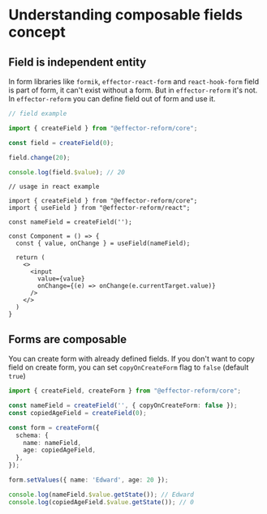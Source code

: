 # Understanding composable fields concept

## Field is independent entity

In form libraries like `formik`, `effector-react-form` and `react-hook-form` field is part of form, it can't exist without a form.
But in `effector-reform` it's not. In `effector-reform` you can define field out of form and use it.

```ts
// field example

import { createField } from "@effector-reform/core";

const field = createField(0);

field.change(20);

console.log(field.$value); // 20
```

```tsx
// usage in react example

import { createField } from "@effector-reform/core";
import { useField } from "@effector-reform/react";

const nameField = createField('');

const Component = () => {
  const { value, onChange } = useField(nameField);

  return (
    <>
      <input
        value={value}
        onChange={(e) => onChange(e.currentTarget.value)}
      />
    </>
  )
}
```

## Forms are composable

You can create form with already defined fields. If
you don't want to copy field on create form, you can
set `copyOnCreateForm` flag to `false` (default `true`)

```ts
import { createField, createForm } from "@effector-reform/core";

const nameField = createField('', { copyOnCreateForm: false });
const copiedAgeField = createField(0);

const form = createForm({
  schema: {
    name: nameField,
    age: copiedAgeField,
  },
});

form.setValues({ name: 'Edward', age: 20 });

console.log(nameField.$value.getState()); // Edward
console.log(copiedAgeField.$value.getState()); // 0
```
